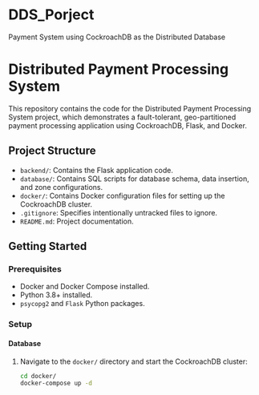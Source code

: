 # DDS_Porject
Payment System using CockroachDB as the Distributed Database

# Distributed Payment Processing System

This repository contains the code for the Distributed Payment Processing System project, which demonstrates a fault-tolerant, geo-partitioned payment processing application using CockroachDB, Flask, and Docker.

## **Project Structure**

- `backend/`: Contains the Flask application code.
- `database/`: Contains SQL scripts for database schema, data insertion, and zone configurations.
- `docker/`: Contains Docker configuration files for setting up the CockroachDB cluster.
- `.gitignore`: Specifies intentionally untracked files to ignore.
- `README.md`: Project documentation.

## **Getting Started**

### **Prerequisites**

- Docker and Docker Compose installed.
- Python 3.8+ installed.
- `psycopg2` and `Flask` Python packages.

### **Setup**

#### **Database**

1. Navigate to the `docker/` directory and start the CockroachDB cluster:

   ```bash
   cd docker/
   docker-compose up -d
